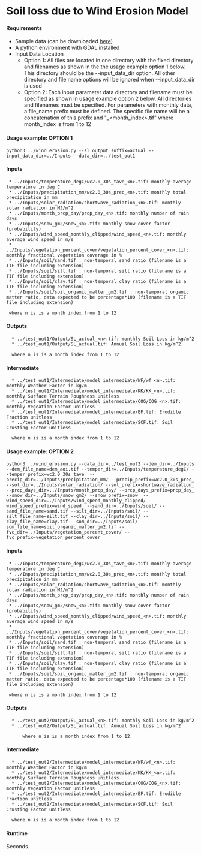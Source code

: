 # Soil loss due to Wind Erosion Model

#### Requirements

* Sample data (can be downloaded [here](https://drive.google.com/file/d/1YQNOEnWyTdu1Po_D2klCpXNbAR3hdDgd/view?usp=sharing))
* A python environment with GDAL installed
* Input Data Location
   * Option 1: All files are located in one directory with the fixed directory and filenames as shown in the the usage example option 1 below. This directory should be the --input_data_dir option. All other directory and file name options will be ignored when --input_data_dir is used
   * Option 2: Each input parameter data directory and filename must be specified as shown in usage example option 2 below. All directories and filenames must be specified. For parameters with monthly data, a file_name prefix must be defined. The specific file name will be a concatenation of this prefix and "_<month_index>.tif" where month_index is from 1 to 12
   
#### Usage example: OPTION 1
```python3 ../wind_erosion.py --sl_output_suffix=actual --input_data_dir=../Inputs --data_dir=../test_out1```

  #### Inputs
	 * ../Inputs/temperature_degC/wc2.0_30s_tave_<n>.tif: monthly average temperature in deg C 
	 * ../Inputs/precipitation_mm/wc2.0_30s_prec_<n>.tif: monthly total precipitation in mm 
	 * ../Inputs/solar_radiation/shortwave_radiation_<n>.tif: monthly solar radiation in MJ/m^2 
	 * ../Inputs/month_prcp_day/prcp_day_<n>.tif: monthly number of rain days  
	 * ../Inputs/snow_gm2/snow_<n>.tif: monthly snow cover factor (probability) 
	 * ../Inputs/wind_speed_monthly_clipped/wind_speed_<n>.tif: monthly average wind speed in m/s 
	 * ../Inputs/vegetation_percent_cover/vegetation_percent_cover_<n>.tif: monthly fractional vegetation coverage in % 
	 * ../Inputs/soil/sand.tif : non-temporal sand ratio (filename is a TIF file including extension) 
	 * ../Inputs/soil/silt.tif : non-temporal silt ratio (filename is a TIF file including extension) 
	 * ../Inputs/soil/clay.tif : non-temporal clay ratio (filename is a TIF file including extension) 
	 * ../Inputs/soil/soil_organic_matter_gm2.tif : non-temporal organic matter ratio, data expected to be percentage*100 (filename is a TIF file including extension)
  
  	 where n is is a month index from 1 to 12
  
  #### Outputs 
	  * ../test_out1/Output/SL_actual_<n>.tif: monthly Soil Loss in kg/m^2
	  * ../test_out1/Output/SL_actual.tif: Annual Soil Loss in kg/m^2

  	  where n is is a month index from 1 to 12
  
  #### Intermediate
	  * ../test_out1/Intermediate/model_intermediate/WF/wf_<n>.tif: monthly Weather Factor in kg/m
	  * ../test_out1/Intermediate/model_intermediate/KK/KK_<n>.tif: monthly Surface Terrain Roughness unitless
	  * ../test_out1/Intermediate/model_intermediate/COG/COG_<n>.tif: monthly Vegeation Factor unitless
	  * ../test_out1/Intermediate/model_intermediate/EF.tif: Erodible Fraction unitless
	  * ../test_out1/Intermediate/model_intermediate/SCF.tif: Soil Crusting Factor unitless

	  where n is is a month index from 1 to 12
  
#### Usage example: OPTION 2
 ```python3 ../wind_erosion.py --data_dir=../test_out2 --dem_dir=../Inputs --dem_file_name=dem_aoi.tif --temper_dir=../Inputs/temperature_degC/ --temper_prefix=wc2.0_30s_tave_ --precip_dir=../Inputs/precipitation_mm/ --precip_prefix=wc2.0_30s_prec_ --sol_dir=../Inputs/solar_radiation/ --sol_prefix=shortwave_radiation_ --prcp_days_dir=../Inputs/month_prcp_day/ --prcp_days_prefix=prcp_day_ --snow_dir=../Inputs/snow_gm2/ --snow_prefix=snow_ --wind_speed_dir=../Inputs/wind_speed_monthly_clipped/ --wind_speed_prefix=wind_speed_ --sand_dir=../Inputs/soil/ --sand_file_name=sand.tif --silt_dir=../Inputs/soil/ --silt_file_name=silt.tif --clay_dir=../Inputs/soil/ --clay_file_name=clay.tif --som_dir=../Inputs/soil/ --som_file_name=soil_organic_matter_gm2.tif --fvc_dir=../Inputs/vegetation_percent_cover/ --fvc_prefix=vegetation_percent_cover_```

  #### Inputs
  	 * ../Inputs/temperature_degC/wc2.0_30s_tave_<n>.tif: monthly average temperature in deg C 
	 * ../Inputs/precipitation_mm/wc2.0_30s_prec_<n>.tif: monthly total precipitation in mm 
	 * ../Inputs/solar_radiation/shortwave_radiation_<n>.tif: monthly solar radiation in MJ/m^2 
	 * ../Inputs/month_prcp_day/prcp_day_<n>.tif: monthly number of rain days  
	 * ../Inputs/snow_gm2/snow_<n>.tif: monthly snow cover factor (probability) 
	 * ../Inputs/wind_speed_monthly_clipped/wind_speed_<n>.tif: monthly average wind speed in m/s 
	 * ../Inputs/vegetation_percent_cover/vegetation_percent_cover_<n>.tif: monthly fractional vegetation coverage in % 
	 * ../Inputs/soil/sand.tif : non-temporal sand ratio (filename is a TIF file including extension) 
	 * ../Inputs/soil/silt.tif : non-temporal silt ratio (filename is a TIF file including extension) 
	 * ../Inputs/soil/clay.tif : non-temporal clay ratio (filename is a TIF file including extension) 
	 * ../Inputs/soil/soil_organic_matter_gm2.tif : non-temporal organic matter ratio, data expected to be percentage*100 (filename is a TIF file including extension)
 
	 where n is is a month index from 1 to 12

  #### Outputs 
	  * ../test_out2/Output/SL_actual_<n>.tif: monthly Soil Loss in kg/m^2
	  * ../test_out2/Output/SL_actual.tif: Annual Soil Loss in kg/m^2

          where n is is a month index from 1 to 12
  
  #### Intermediate
	  * ../test_out2/Intermediate/model_intermediate/WF/wf_<n>.tif: monthly Weather Factor in kg/m
	  * ../test_out2/Intermediate/model_intermediate/KK/KK_<n>.tif: monthly Surface Terrain Roughness unitless
	  * ../test_out2/Intermediate/model_intermediate/COG/COG_<n>.tif: monthly Vegeation Factor unitless
	  * ../test_out2/Intermediate/model_intermediate/EF.tif: Erodible Fraction unitless
	  * ../test_out2/Intermediate/model_intermediate/SCF.tif: Soil Crusting Factor unitless

	  where n is is a month index from 1 to 12
  

#### Runtime
Seconds.
  

  
